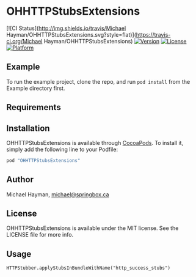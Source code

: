 # OHHTTPStubsExtensions

[![CI Status](http://img.shields.io/travis/Michael Hayman/OHHTTPStubsExtensions.svg?style=flat)](https://travis-ci.org/Michael Hayman/OHHTTPStubsExtensions)
[![Version](https://img.shields.io/cocoapods/v/OHHTTPStubsExtensions.svg?style=flat)](http://cocoapods.org/pods/OHHTTPStubsExtensions)
[![License](https://img.shields.io/cocoapods/l/OHHTTPStubsExtensions.svg?style=flat)](http://cocoapods.org/pods/OHHTTPStubsExtensions)
[![Platform](https://img.shields.io/cocoapods/p/OHHTTPStubsExtensions.svg?style=flat)](http://cocoapods.org/pods/OHHTTPStubsExtensions)

## Example

To run the example project, clone the repo, and run `pod install` from the Example directory first.

## Requirements

## Installation

OHHTTPStubsExtensions is available through [CocoaPods](http://cocoapods.org). To install
it, simply add the following line to your Podfile:

```ruby
pod "OHHTTPStubsExtensions"
```

## Author

Michael Hayman, michael@springbox.ca

## License

OHHTTPStubsExtensions is available under the MIT license. See the LICENSE file for more info.

## Usage

`HTTPStubber.applyStubsInBundleWithName("http_success_stubs")`

